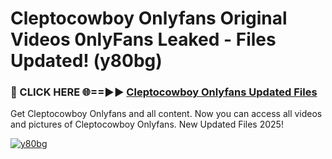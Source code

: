 # Cleptocowboy Onlyfans Original Videos 0nlyFans Leaked - Files Updated! (y80bg)

<h3>🔴 CLICK HERE 🌐==►► <a href="https://tinyurl.com/ehrbuxhb" rel="nofollow">Cleptocowboy Onlyfans Updated Files</a></h3>

Get Cleptocowboy Onlyfans and all content. Now you can access all videos and pictures of Cleptocowboy Onlyfans. New Updated Files 2025!

[![y80bg](https://i.imgur.com/lVYEuWS.gif)](https://tinyurl.com/ehrbuxhb)
